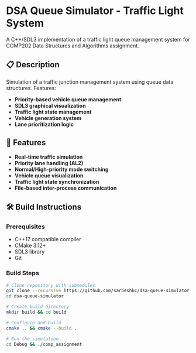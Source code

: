 # DSA Queue Simulator - Traffic Light System

A C++/SDL3 implementation of a traffic light queue management system for COMP202 Data Structures and Algorithms assignment.

## 📋 Description
Simulation of a traffic junction management system using queue data structures. Features:
- **Priority-based vehicle queue management**
- **SDL3 graphical visualization**
- **Traffic light state management**
- **Vehicle generation system**
- **Lane prioritization logic**

## 🎑 Features
- **Real-time traffic simulation**
- **Priority lane handling (AL2)**
- **Normal/High-priority mode switching**
- **Vehicle queue visualization**
- **Traffic light state synchronization**
- **File-based inter-process communication**

## 🛠️ Build Instructions

### Prerequisites
- C++17 compatible compiler
- CMake 3.12+
- SDL3 library
- Git

### Build Steps
```bash
# Clone repository with submodules
git clone --recursive https://github.com/sarbeshkc/dsa-queue-simulator.git
cd dsa-queue-simulator

# Create build directory
mkdir build && cd build

# Configure and build
cmake .. && cmake --build .

# Run the simulation
cd Debug && ./comp_assignment